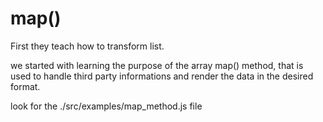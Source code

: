 # map() #
First they teach how to transform list.

we started with learning the purpose of the array map() method, that is used to handle third party informations and render the data in the desired format.

look for the ./src/examples/map_method.js file
